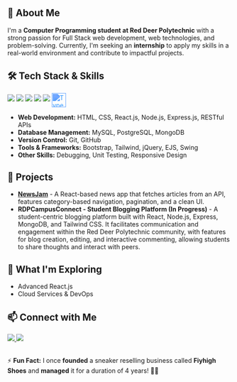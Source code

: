 <section>
    <h2>🚀 About Me</h2>
    <p>I'm a <strong>Computer Programming student at Red Deer Polytechnic</strong> with a strong passion for Full Stack web development, web technologies, and problem-solving. Currently, I'm seeking an <strong>internship</strong> to apply my skills in a real-world environment and contribute to impactful projects.</p>
</section>

<section>
    <h2>🛠 Tech Stack & Skills</h2>
 <div class="tech-icons">
    <img src="https://img.shields.io/badge/Java-ED8B00?style=for-the-badge&logo=java&logoColor=white">
    <img src="https://img.shields.io/badge/JavaScript-F7DF1E?style=for-the-badge&logo=javascript&logoColor=black">
     <img src="https://img.shields.io/badge/SQL-4479A1?style=for-the-badge&logo=mysql&logoColor=white">
    <img src="https://img.shields.io/badge/Python-3776AB?style=for-the-badge&logo=python&logoColor=white">
    <img src="https://img.shields.io/badge/C%23-239120?style=for-the-badge&logo=c-sharp&logoColor=white">
<img src="https://simpleicons.org/icons/typescript.svg" alt="TypeScript" width="32" height="32" style="vertical-align: middle; filter: invert(40%) sepia(90%) saturate(1000%) hue-rotate(190deg);">
</div>
   <ul>
    <li><strong>Web Development:</strong> HTML, CSS, React.js, Node.js, Express.js, RESTful APIs</li>
    <li><strong>Database Management:</strong> MySQL, PostgreSQL, MongoDB</li>
    <li><strong>Version Control:</strong> Git, GitHub</li>
    <li><strong>Tools & Frameworks:</strong> Bootstrap, Tailwind, jQuery, EJS, Swing</li>
    <li><strong>Other Skills:</strong> Debugging, Unit Testing, Responsive Design</li>
</ul>

</section>
<section>
    <h2>📌 Projects</h2>
    <ul>
        <li><strong><a href="https://github.com/Pranav-Talwar/NewMonkey">NewsJam</a></strong> - A React-based news app that fetches articles from an API, features category-based navigation, pagination, and a clean UI.</li>
        <li><strong>RDPCampusConnect - Student Blogging Platform (In Progress)</strong> - A student-centric blogging platform built with React, Node.js, Express, MongoDB, and Tailwind CSS. It facilitates communication and engagement within the Red Deer Polytechnic community, with features for blog creation, editing, and interactive commenting, allowing students to share thoughts and interact with peers.</li>
    </ul>
</section>

<section>
    <h2>🌱 What I'm Exploring</h2>
    <ul>
        <li>Advanced React.js </li>
        <li>Cloud Services & DevOps</li>
    </ul>
</section>

<section>
    <h2>📫 Connect with Me</h2>
    <div class="social-links">
        <a href="https://www.linkedin.com/in/pranav-talwar1">
            <img src="https://img.shields.io/badge/LinkedIn-0077B5?style=for-the-badge&logo=linkedin&logoColor=white">
        </a>   
        
<a href="mailto:talwarpranav929@gmail.com">
            <img src="https://img.shields.io/badge/Email-D14836?style=for-the-badge&logo=gmail&logoColor=white">
        </a>
    </div>
</section>
<br> 
<footer>
    <p>⚡ <strong>Fun Fact:</strong> I once <strong>founded</strong> a sneaker reselling business called <strong>Fiyhigh Shoes</strong> and <strong>managed</strong> it for a duration of 4 years! 🏀👟</p>
</footer>


